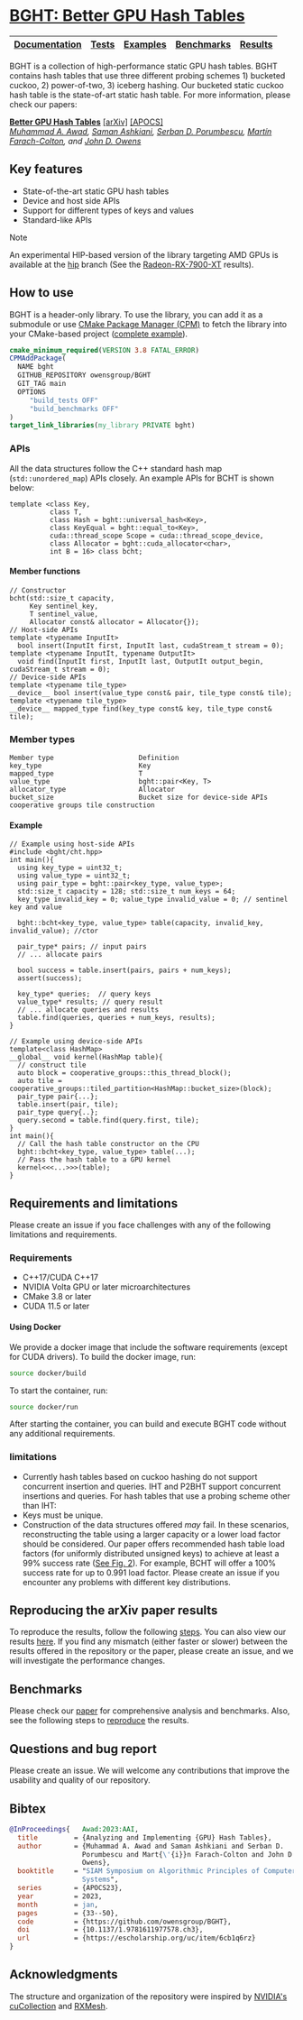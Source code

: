 # [BGHT: Better GPU Hash Tables](https://owensgroup.github.io/BGHT/)

| [**Documentation**](https://owensgroup.github.io/BGHT/) | [**Tests**](https://github.com/owensgroup/BGHT/tree/main/test)  | [**Examples**](https://github.com/owensgroup/BGHT/tree/main/examples)  |  [**Benchmarks**](https://github.com/owensgroup/BGHT/tree/main/benchmarks) | [**Results**](https://github.com/owensgroup/BGHT/blob/main/results.md) |
|--------------|----------------------|-------------------|-------------------|-------------------|

BGHT is a collection of high-performance static GPU hash tables. BGHT contains hash tables that use three different probing schemes 1) bucketed cuckoo, 2) power-of-two, 3) iceberg hashing. Our bucketed static cuckoo hash table is the state-of-art static hash table.
For more information, please check our papers:

[**Better GPU Hash Tables**](https://owensgroup.github.io/BGHT/) [[arXiv]](https://arxiv.org/abs/2108.07232) [[APOCS]](https://escholarship.org/uc/item/6cb1q6rz)<br>
*[Muhammad A. Awad](https://maawad.github.io/), [Saman Ashkiani](https://scholar.google.com/citations?user=Z4_ZfiEAAAAJ&hl=en), [Serban D. Porumbescu](https://web.cs.ucdavis.edu/~porumbes/), [Martín Farach-Colton](https://people.cs.rutgers.edu/~farach/), and [John D. Owens](https://www.ece.ucdavis.edu/~jowens/)*

## Key features
* State-of-the-art static GPU hash tables
* Device and host side APIs
* Support for different types of keys and values
* Standard-like APIs

> [!NOTE]  
> An experimental HIP-based version of the library targeting AMD GPUs is available at the [hip](https://github.com/owensgroup/BGHT/tree/hip) branch (See the [Radeon-RX-7900-XT](https://github.com/owensgroup/BGHT/tree/hip/figs/Radeon-RX-7900-XT) results).

## How to use
BGHT is a header-only library. To use the library, you can add it as a submodule or use [CMake Package Manager (CPM)](https://github.com/cpm-cmake/CPM.cmake) to fetch the library into your CMake-based project ([complete example](https://github.com/owensgroup/BGHT/tree/main/examples/cpm)).
```cmake
cmake_minimum_required(VERSION 3.8 FATAL_ERROR)
CPMAddPackage(
  NAME bght
  GITHUB_REPOSITORY owensgroup/BGHT
  GIT_TAG main
  OPTIONS
     "build_tests OFF"
     "build_benchmarks OFF"
)
target_link_libraries(my_library PRIVATE bght)
```

### APIs
All the data structures follow the C++ standard hash map (`std::unordered_map`) APIs closely. An example APIs for BCHT is shown below:
```cuda
template <class Key,
          class T,
          class Hash = bght::universal_hash<Key>,
          class KeyEqual = bght::equal_to<Key>,
          cuda::thread_scope Scope = cuda::thread_scope_device,
          class Allocator = bght::cuda_allocator<char>,
          int B = 16> class bcht;
```
#### Member functions
```cuda
// Constructor
bcht(std::size_t capacity,
     Key sentinel_key,
     T sentinel_value,
     Allocator const& allocator = Allocator{});
// Host-side APIs
template <typename InputIt>
  bool insert(InputIt first, InputIt last, cudaStream_t stream = 0);
template <typename InputIt, typename OutputIt>
  void find(InputIt first, InputIt last, OutputIt output_begin, cudaStream_t stream = 0);
// Device-side APIs
template <typename tile_type>
__device__ bool insert(value_type const& pair, tile_type const& tile);
template <typename tile_type>
__device__ mapped_type find(key_type const& key, tile_type const& tile);
```
### Member types
```
Member type                     Definition
key_type                        Key
mapped_type                     T
value_type                      bght::pair<Key, T>
allocator_type                  Allocator
bucket_size                     Bucket size for device-side APIs cooperative groups tile construction
```


#### Example
```cuda
// Example using host-side APIs
#include <bght/cht.hpp>
int main(){
  using key_type = uint32_t;
  using value_type = uint32_t;
  using pair_type = bght::pair<key_type, value_type>;
  std::size_t capacity = 128; std::size_t num_keys = 64;
  key_type invalid_key = 0; value_type invalid_value = 0; // sentinel key and value

  bght::bcht<key_type, value_type> table(capacity, invalid_key, invalid_value); //ctor

  pair_type* pairs; // input pairs
  // ... allocate pairs

  bool success = table.insert(pairs, pairs + num_keys);
  assert(success);

  key_type* queries;  // query keys
  value_type* results; // query result
  // ... allocate queries and results
  table.find(queries, queries + num_keys, results);
}

```
```cuda
// Example using device-side APIs
template<class HashMap>
__global__ void kernel(HashMap table){
  // construct tile
  auto block = cooperative_groups::this_thread_block();
  auto tile = cooperative_groups::tiled_partition<HashMap::bucket_size>(block);
  pair_type pair{...};
  table.insert(pair, tile);
  pair_type query{..};
  query.second = table.find(query.first, tile);
}
int main(){
  // Call the hash table constructor on the CPU
  bght::bcht<key_type, value_type> table(...);
  // Pass the hash table to a GPU kernel
  kernel<<<...>>>(table);
}
```

## Requirements and limitations
Please create an issue if you face challenges with any of the following limitations and requirements.
### Requirements
* C++17/CUDA C++17
* NVIDIA Volta GPU or later microarchitectures
* CMake 3.8 or later
* CUDA 11.5 or later

#### Using Docker
We provide a docker image that include the software requirements (except for CUDA drivers). To build the docker image, run:
```bash
source docker/build
```
To start the container, run:
```bash
source docker/run
```
After starting the container, you can build and execute BGHT code without any additional requirements.

### limitations
* Currently hash tables based on cuckoo hashing do not support concurrent insertion and queries. IHT and P2BHT support concurrent insertions and queries.
For hash tables that use a probing scheme other than IHT:
* Keys must be unique.
* Construction of the data structures offered *may* fail. In these scenarios, reconstructing the table using a larger capacity or a lower load factor should be considered. Our paper offers recommended hash table load factors (for uniformly distributed unsigned keys) to achieve at least a 99% success rate ([See Fig. 2](https://arxiv.org/abs/2108.07232)). For example, BCHT will offer a 100% success rate for up to 0.991 load factor. Please create an issue if you encounter any problems with different key distributions.

## Reproducing the arXiv paper results
To reproduce the results, follow the following [steps](reproduce.md). You can also view our results [here](./results.md). If you find any mismatch (either faster or slower) between the results offered in the repository or the paper, please create an issue, and we will investigate the performance changes.

## Benchmarks
Please check our [paper](https://arxiv.org/abs/2108.07232) for comprehensive analysis and benchmarks. Also, see the following steps to [reproduce](reproduce.md) the results.

## Questions and bug report
Please create an issue. We will welcome any contributions that improve the usability and quality of our repository.

## Bibtex
```bibtex
@InProceedings{   Awad:2023:AAI,
  title         = {Analyzing and Implementing {GPU} Hash Tables},
  author        = {Muhammad A. Awad and Saman Ashkiani and Serban D.
                  Porumbescu and Mart{\'{i}}n Farach-Colton and John D.
                  Owens},
  booktitle     = "SIAM Symposium on Algorithmic Principles of Computer
                  Systems",
  series        = {APOCS23},
  year          = 2023,
  month         = jan,
  pages         = {33--50},
  code          = {https://github.com/owensgroup/BGHT},
  doi           = {10.1137/1.9781611977578.ch3},
  url           = {https://escholarship.org/uc/item/6cb1q6rz}
}
```

## Acknowledgments

The structure and organization of the repository were inspired by [NVIDIA's cuCollection](https://github.com/nviDIA/cuCollections/) and [RXMesh](https://github.com/owensgroup/RXMesh).
